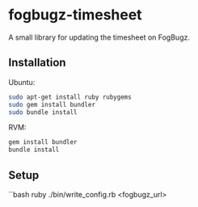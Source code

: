 fogbugz-timesheet
=================

A small library for updating the timesheet on FogBugz.

Installation
------------
Ubuntu:
```bash
sudo apt-get install ruby rubygems
sudo gem install bundler
sudo bundle install
```

RVM:
```bash
gem install bundler
bundle install
```

Setup
--------------------------
``bash
ruby ./bin/write_config.rb <fogbugz_url> <email> <password>
```

